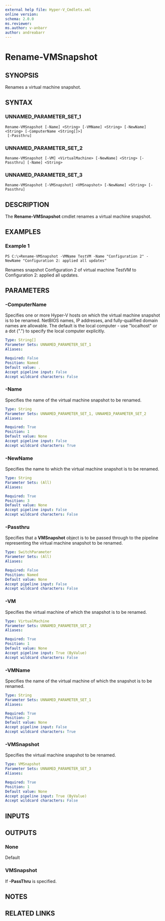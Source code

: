 ```yaml
---
external help file: Hyper-V_Cmdlets.xml
online version: 
schema: 2.0.0
ms.reviewer:
ms.author: v-anbarr
author: andreabarr
---
```


# Rename-VMSnapshot

## SYNOPSIS
Renames a virtual machine snapshot.

## SYNTAX

### UNNAMED_PARAMETER_SET_1
```
Rename-VMSnapshot [-Name] <String> [-VMName] <String> [-NewName] <String> [-ComputerName <String[]>]
 [-Passthru]
```

### UNNAMED_PARAMETER_SET_2
```
Rename-VMSnapshot [-VM] <VirtualMachine> [-NewName] <String> [-Passthru] [-Name] <String>
```

### UNNAMED_PARAMETER_SET_3
```
Rename-VMSnapshot [-VMSnapshot] <VMSnapshot> [-NewName] <String> [-Passthru]
```

## DESCRIPTION
The **Rename-VMSnapshot** cmdlet renames a virtual machine snapshot.

## EXAMPLES

### Example 1
```
PS C:\>Rename-VMSnapshot -VMName TestVM -Name "Configuration 2" -NewName "Configuration 2: applied all updates"
```

Renames snapshot Configuration 2 of virtual machine TestVM to Configuration 2: applied all updates.

## PARAMETERS

### -ComputerName
Specifies one or more Hyper-V hosts on which the virtual machine snapshot is to be renamed.
NetBIOS names, IP addresses, and fully-qualified domain names are allowable.
The default is the local computer - use "localhost" or a dot (".") to specify the local computer explicitly.

```yaml
Type: String[]
Parameter Sets: UNNAMED_PARAMETER_SET_1
Aliases: 

Required: False
Position: Named
Default value: .
Accept pipeline input: False
Accept wildcard characters: False
```

### -Name
Specifies the name of the virtual machine snapshot to be renamed.

```yaml
Type: String
Parameter Sets: UNNAMED_PARAMETER_SET_1, UNNAMED_PARAMETER_SET_2
Aliases: 

Required: True
Position: 1
Default value: None
Accept pipeline input: False
Accept wildcard characters: True
```

### -NewName
Specifies the name to which the virtual machine snapshot is to be renamed.

```yaml
Type: String
Parameter Sets: (All)
Aliases: 

Required: True
Position: 3
Default value: None
Accept pipeline input: False
Accept wildcard characters: False
```

### -Passthru
Specifies that a **VMSnapshot** object is to be passed through to the pipeline representing the virtual machine snapshot to be renamed.

```yaml
Type: SwitchParameter
Parameter Sets: (All)
Aliases: 

Required: False
Position: Named
Default value: None
Accept pipeline input: False
Accept wildcard characters: False
```

### -VM
Specifies the virtual machine of which the snapshot is to be renamed.

```yaml
Type: VirtualMachine
Parameter Sets: UNNAMED_PARAMETER_SET_2
Aliases: 

Required: True
Position: 1
Default value: None
Accept pipeline input: True (ByValue)
Accept wildcard characters: False
```

### -VMName
Specifies the name of the virtual machine of which the snapshot is to be renamed.

```yaml
Type: String
Parameter Sets: UNNAMED_PARAMETER_SET_1
Aliases: 

Required: True
Position: 2
Default value: None
Accept pipeline input: False
Accept wildcard characters: True
```

### -VMSnapshot
Specifies the virtual machine snapshot to be renamed.

```yaml
Type: VMSnapshot
Parameter Sets: UNNAMED_PARAMETER_SET_3
Aliases: 

Required: True
Position: 1
Default value: None
Accept pipeline input: True (ByValue)
Accept wildcard characters: False
```

## INPUTS

## OUTPUTS

### None
Default

### VMSnapshot
If **-PassThru** is specified.

## NOTES

## RELATED LINKS



